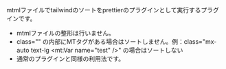 mtmlファイルでtailwindのソートをprettierのプラグインとして実行するプラグインです。

* mtmlファイルの整形は行いません。
* class="" の内部にMTタグがある場合はソートしません。例：class="mx-auto text-lg <mt:Var name="test" />" の場合はソートしない
* 通常のプラグインと同様の利用法です。